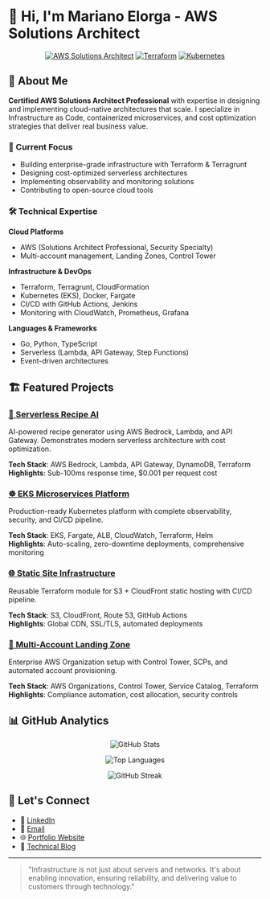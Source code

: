 # 👋 Hi, I'm Mariano Elorga - AWS Solutions Architect

<div align="center">

[![AWS Solutions Architect](https://img.shields.io/badge/AWS-Solutions%20Architect-orange?style=for-the-badge&logo=amazon-aws)](https://aws.amazon.com/)
[![Terraform](https://img.shields.io/badge/Terraform-Expert-7B42BC?style=for-the-badge&logo=terraform)](https://terraform.io/)
[![Kubernetes](https://img.shields.io/badge/Kubernetes-Advanced-326CE5?style=for-the-badge&logo=kubernetes)](https://kubernetes.io/)

</div>

## 🚀 About Me

**Certified AWS Solutions Architect Professional** with expertise in designing and implementing cloud-native architectures that scale. I specialize in Infrastructure as Code, containerized microservices, and cost optimization strategies that deliver real business value.

### 🎯 Current Focus
- Building enterprise-grade infrastructure with Terraform & Terragrunt
- Designing cost-optimized serverless architectures
- Implementing observability and monitoring solutions
- Contributing to open-source cloud tools

### 🛠️ Technical Expertise

**Cloud Platforms**
- AWS (Solutions Architect Professional, Security Specialty)
- Multi-account management, Landing Zones, Control Tower

**Infrastructure & DevOps**
- Terraform, Terragrunt, CloudFormation
- Kubernetes (EKS), Docker, Fargate
- CI/CD with GitHub Actions, Jenkins
- Monitoring with CloudWatch, Prometheus, Grafana

**Languages & Frameworks**
- Go, Python, TypeScript
- Serverless (Lambda, API Gateway, Step Functions)
- Event-driven architectures

## 🏗️ Featured Projects

### [🤖 Serverless Recipe AI](https://github.com/melorga/serverless-recipe-ai)
AI-powered recipe generator using AWS Bedrock, Lambda, and API Gateway. Demonstrates modern serverless architecture with cost optimization.

**Tech Stack**: AWS Bedrock, Lambda, API Gateway, DynamoDB, Terraform  
**Highlights**: Sub-100ms response time, $0.001 per request cost

### [☸️ EKS Microservices Platform](https://github.com/melorga/eks-microservices-demo)
Production-ready Kubernetes platform with complete observability, security, and CI/CD pipeline.

**Tech Stack**: EKS, Fargate, ALB, CloudWatch, Terraform, Helm  
**Highlights**: Auto-scaling, zero-downtime deployments, comprehensive monitoring

### [🌐 Static Site Infrastructure](https://github.com/melorga/static-site-s3-cf)
Reusable Terraform module for S3 + CloudFront static hosting with CI/CD pipeline.

**Tech Stack**: S3, CloudFront, Route 53, GitHub Actions  
**Highlights**: Global CDN, SSL/TLS, automated deployments

### [🏢 Multi-Account Landing Zone](https://github.com/melorga/multi-account-landing-zone)
Enterprise AWS Organization setup with Control Tower, SCPs, and automated account provisioning.

**Tech Stack**: AWS Organizations, Control Tower, Service Catalog, Terraform  
**Highlights**: Compliance automation, cost allocation, security controls

## 📊 GitHub Analytics

<div align="center">

![GitHub Stats](https://github-readme-stats.vercel.app/api?username=melorga&show_icons=true&theme=dark&count_private=true)

![Top Languages](https://github-readme-stats.vercel.app/api/top-langs/?username=melorga&layout=compact&theme=dark)

![GitHub Streak](https://github-readme-streak-stats.herokuapp.com/?user=melorga&theme=dark)

</div>

## 🤝 Let's Connect

- 💼 [LinkedIn](https://linkedin.com/in/mariano-elorga)
- 📧 [Email](mailto:marianoelorga@gmail.com)
- 🌐 [Portfolio Website](https://melorga.dev)
- 📝 [Technical Blog](https://blog.melorga.dev)

---

> "Infrastructure is not just about servers and networks. It's about enabling innovation, ensuring reliability, and delivering value to customers through technology."
